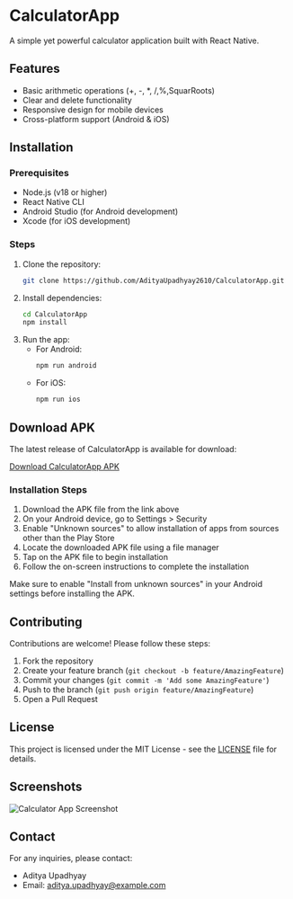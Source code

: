 # CalculatorApp

A simple yet powerful calculator application built with React Native.

## Features
- Basic arithmetic operations (+, -, *, /,%,SquarRoots)
- Clear and delete functionality
- Responsive design for mobile devices
- Cross-platform support (Android & iOS)

## Installation

### Prerequisites
- Node.js (v18 or higher)
- React Native CLI
- Android Studio (for Android development)
- Xcode (for iOS development)

### Steps
1. Clone the repository:
   ```bash
   git clone https://github.com/AdityaUpadhyay2610/CalculatorApp.git
   ```
2. Install dependencies:
   ```bash
   cd CalculatorApp
   npm install
   ```
3. Run the app:
   - For Android:
     ```bash
     npm run android
     ```
   - For iOS:
     ```bash
     npm run ios
     ```

## Download APK
The latest release of CalculatorApp is available for download:

[Download CalculatorApp APK](https://github.com/AdityaUpadhyay2610/CalculatorApp/releases/download/v1.0.0/app-release.apk)

### Installation Steps
1. Download the APK file from the link above
2. On your Android device, go to Settings > Security
3. Enable "Unknown sources" to allow installation of apps from sources other than the Play Store
4. Locate the downloaded APK file using a file manager
5. Tap on the APK file to begin installation
6. Follow the on-screen instructions to complete the installation

Make sure to enable "Install from unknown sources" in your Android settings before installing the APK.



## Contributing
Contributions are welcome! Please follow these steps:
1. Fork the repository
2. Create your feature branch (`git checkout -b feature/AmazingFeature`)
3. Commit your changes (`git commit -m 'Add some AmazingFeature'`)
4. Push to the branch (`git push origin feature/AmazingFeature`)
5. Open a Pull Request

## License
This project is licensed under the MIT License - see the [LICENSE](LICENSE) file for details.

## Screenshots
![Calculator App Screenshot](screenshot.png)

## Contact
For any inquiries, please contact:
- Aditya Upadhyay
- Email: aditya.upadhyay@example.com
